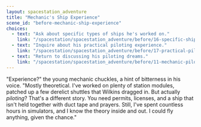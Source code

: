 ```yaml
---
layout: spacestation_adventure
title: "Mechanic's Ship Experience"
scene_id: "before-mechanic-ship-experience"
choices:
  - text: "Ask about specific types of ships he's worked on."
    link: "/spacestation/spacestation_adventure/before/16-specific-ships/"
  - text: "Inquire about his practical piloting experience."
    link: "/spacestation/spacestation_adventure/before/17-practical-piloting/"
  - text: "Return to discussing his piloting dreams."
    link: "/spacestation/spacestation_adventure/before/11-mechanic-pilot-dreams/"
---
```


"Experience?" the young mechanic chuckles, a hint of bitterness in his voice. "Mostly theoretical. I've worked on plenty of station modules, patched up a few derelict shuttles that Wilkins dragged in. But actually *piloting*? That's a different story. You need permits, licenses, and a ship that isn't held together with duct tape and prayers. Still, I've spent countless hours in simulators, and I know the theory inside and out. I could fly anything, given the chance."
